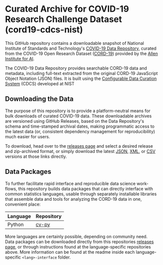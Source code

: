 
Curated Archive for COVID-19 Research Challenge Dataset (cord19-cdcs-nist)
==========================================================================

This GitHub repository contains a downloadable snapshot of National Institute of Standards and Technology's [COVID-19 Data Repository](https://covid19-data.nist.gov), curated from the COVID-19 Open Research Dataset ([CORD-19](https://pages.semanticscholar.org/coronavirus-research.)) provided by the [Allen Institute for AI](https://allenai.org).

The COVID-19 Data Repository provides searchable CORD-19 data and metadata, including full-text extracted from the original CORD-19 JavaScript Object Notation (JSON) files. It is built using the [Configurable Data Curation System](https://www.nist.gov/itl/ssd/information-systems-group/configurable-data-curation-system-cdcs/about-cdcs) (CDCS) developed at NIST

## Downloading the Data
The purpose of this repository is to provide a platform-neutral means for bulk downloads of curated COVID-19 data. These downloadable archives are versioned using GitHub Releases, based on the Data Repository's schema and time-stamped archival dates, making programmatic access to the latest data (or, consistent dependency management for reproducibility) much easier for users. 

To download, head over to the [releases page](https://github.com/usnistgov/cord19-cdcs-nist/releases) and select a desired release and zip-archived format, or simply download the latest [JSON](https://github.com/usnistgov/cord19-cdcs-nist/releases/download/latest/JSON.zip), [XML](https://github.com/usnistgov/cord19-cdcs-nist/releases/download/latest/XML.zip), or [CSV](https://github.com/usnistgov/cord19-cdcs-nist/releases/download/latest/CSV.zip) versions at those links directly.  


## Data Packages
To further facilitate rapid interface and reproducible data science work-flows, this repository builds data packages that can directly interface with common statistics languages, usable through separately installable libraries that assemble data and tools for analyzing the CORD-19 data in one, convenient place:

 Language   |   Repository
 ---        |   ---
 Python     |   [cv-py](https://github.com/usnistgov/cv-py)
 
More languages are certainly possible, depending on community need. Data packages can be downloaded directly from this repositories [releases page](https://github.com/usnistgov/cord19-cdcs-nist/releases), or through instructions found at the language-specific repositories above. More information can be found at the readme inside each language-specific `<lang>-interface` folder.

